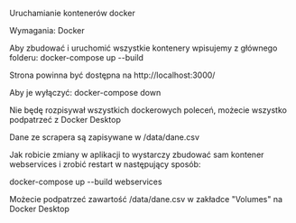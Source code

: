Uruchamianie kontenerów docker

Wymagania:
Docker

Aby zbudować i uruchomić wszystkie kontenery wpisujemy z głównego folderu:
docker-compose up --build

Strona powinna być dostępna na http://localhost:3000/

Aby je wyłączyć:
docker-compose down


Nie będę rozpisywał wszystkich dockerowych poleceń, możecie wszystko podpatrzeć z Docker Desktop

Dane ze scrapera są zapisywane w /data/dane.csv



Jak robicie zmiany w aplikacji to wystarczy zbudować sam kontener webservices i zrobić restart w następujący sposób:

docker-compose up --build webservices

Możecie podpatrzeć zawartość /data/dane.csv w zakładce "Volumes" na Docker Desktop
